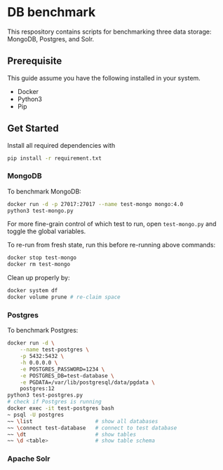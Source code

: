 # DB benchmark
This respository contains scripts for benchmarking three data storage: MongoDB, Postgres, and Solr.

## Prerequisite
This guide assume you have the following installed in your system.
- Docker
- Python3
- Pip

## Get Started
Install all required dependencies with
```bash
pip install -r requirement.txt
```

### MongoDB
To benchmark MongoDB:
```bash
docker run -d -p 27017:27017 --name test-mongo mongo:4.0
python3 test-mongo.py
```
For more fine-grain control of which test to run, open `test-mongo.py` and toggle the global variables.

To re-run from fresh state, run this before re-running above commands:
```bash
docker stop test-mongo
docker rm test-mongo
```
Clean up properly by:
```bash
docker system df
docker volume prune # re-claim space
```

### Postgres
To benchmark Postgres:
```bash
docker run -d \
    --name test-postgres \
    -p 5432:5432 \
    -h 0.0.0.0 \
    -e POSTGRES_PASSWORD=1234 \
    -e POSTGRES_DB=test-database \
    -e PGDATA=/var/lib/postgresql/data/pgdata \
    postgres:12
python3 test-postgres.py
# check if Postgres is running
docker exec -it test-postgres bash
~ psql -U postgres
~~ \list                    # show all databases
~~ \connect test-database   # connect to test database
~~ \dt                      # show tables
~~ \d <table>               # show table schema
```

### Apache Solr
